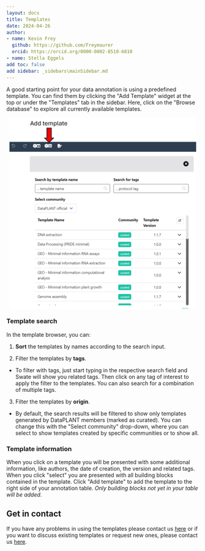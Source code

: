 ```yaml
---
layout: docs
title: Templates
date: 2024-04-26
author: 
- name: Kevin Frey
  github: https://github.com/Freymaurer
  orcid: https://orcid.org/0000-0002-8510-6810
- name: Stella Eggels
add toc: false
add sidebar: _sidebars\mainSidebar.md
---
```


A good starting point for your data annotation is using a predefined template. You can find them by clicking the "Add Template" widget at the top or under the "Templates" tab in the sidebar. Here, click on the "Browse database" to explore all currently available templates.

<p style="justify-content: center; display: flex">
<img src="./../img/Swate_a_Addtemplate.png" style="height: 500px"  />
</p>

### Template search

In the template browser, you can:

1. **Sort** the templates by names according to the search input.

2. Filter the templates by **tags**.

- To filter with tags, just start typing in the respective search field and Swate will show you related tags. Then click on any tag of interest to apply the filter to the templates. You can also search for a combination of multiple tags.

3. Filter the templates by **origin**.

- By default, the search results will be filtered to show only templates generated by DataPLANT members (marked as curated). You can change this with the "Select community" drop-down, where you can select to show templates created by specific communities or to show all.

### Template information

When you click on a template you will be presented with some additional information, like authors, the date of creation, the version and related tags. When you click "select" you are presented with all building blocks contained in the template. Click "Add template" to add the template to the right side of your annotation table. *Only building blocks not yet in your table will be added*.

## Get in contact

If you have any problems in using the templates please contact us [here](https://github.com/nfdi4plants/Swate/issues/new/choose) or if you want to discuss existing templates or request new ones, please contact us [here](https://github.com/nfdi4plants/SWATE_templates/issues/new/choose).
